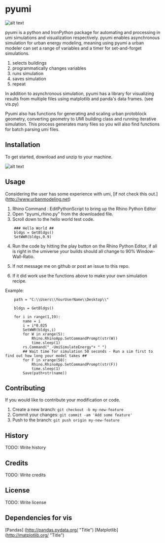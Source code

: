 pyumi 
======
![alt text][logo] 

pyumi is a python and IronPython package for automating and processing in umi simulations and visualization respectively. pyumi enables asynchronous simulation for urban energy modeling, meaning using pyumi a urban modeler can set a range of variables and a timer for set-and-forget simulations. 

1. selects buildings 
2. programmatically changes variables 
3. runs simulation 
4. saves simulation 
5. repeat 

In addition to asynchronous simulation, pyumi has a library for visualizing results from multiple files using matplotlib and panda's data frames.  (see vis.py) 

Pyumi also has functions for generating and scaling urban protoblock geometry, converting geometry to UMI building class and running iterative simulation. This process generates many files so you will also find functions for batch parsing umi files.  

## Installation

To get started, download and unzip to your machine. 

![alt text][download] 


## Usage

Considering the user has some experience with umi, [if not check this out.] (http://www.urbanmodeling.net) 

1. Rhino Command : EditPythonScript to bring up the Rhino Python Editor 
2. Open "pyumi_rhino.py" from the downloaded file.
3. Scroll down to the hello world test code. 

```pyhton
	### Hello World ## 
	bldgs = GetBldgs()
	SetWWR(bldgs,0.9)
```

4. Run the code by hitting the play button on the Rhino Python Editor,  if all is right in the umiverse your builds should all change to 90% Window-Wall-Ratio. 

5. If not message me on github or post an issue to this repo. 
6. If it did work use the functions above to make your own simulation recipe.

Example:

```pyhton
	path = "C:\\Users\\YourUserName\\Desktop\\"

	bldgs = GetBldgs()

	for i in range(1,19):
    	name = i
    	i = i*0.025
    	SetWWR(bldgs,i)
    	for W in xrange(5):
	    	Rhino.RhinoApp.SetCommandPrompt(str(W))
	    	time.sleep(1)
    	rs.Command("_-UmiSimulateEnergy"+ " ")
    	## Wait time for simulation 50 seconds - Run a sim first to find out how long your model takes ##
    	for F in xrange(50):
	    	Rhino.RhinoApp.SetCommandPrompt(str(F))
	    	time.sleep(1)
    	Save(path+str(name))

```

## Contributing

If you would like to contribute your modification or code. 

1. Create a new branch: `git checkout -b my-new-feature`
3. Commit your changes: `git commit -am 'Add some feature'`
4. Push to the branch: `git push origin my-new-feature`


## History
TODO: Write history

## Credits
TODO: Write credits
## License
TODO: Write license

## Dependencies for vis  
[Pandas] (http://pandas.pydata.org/ "Title")
[Matplotlib] (http://matplotlib.org/ "Title") 


[download]: https://github.com/jamiefarrell/pyumi/blob/master/img/DownloadZIP.PNG
[logo]: https://github.com/jamiefarrell/pyumi/blob/master/img/pyumi.png
